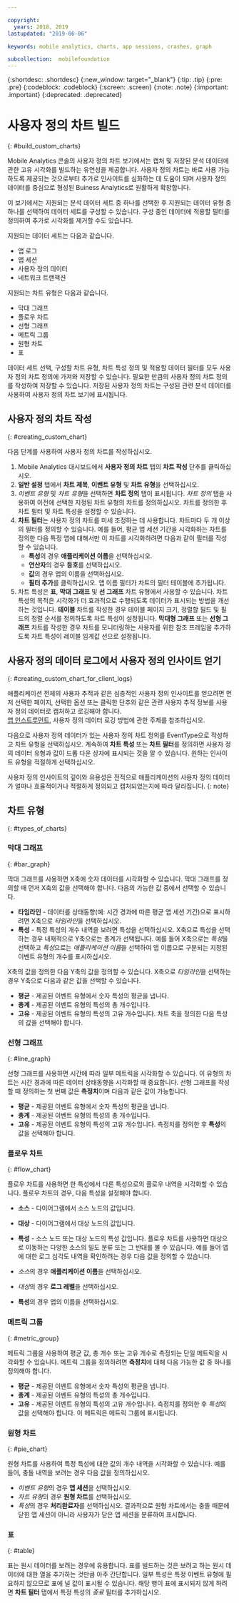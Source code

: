 ```yaml
---

copyright:
  years: 2018, 2019
lastupdated: "2019-06-06"

keywords: mobile analytics, charts, app sessions, crashes, graph

subcollection:  mobilefoundation
---
```


{:shortdesc: .shortdesc}
{:new_window: target="_blank"}
{:tip: .tip}
{:pre: .pre}
{:codeblock: .codeblock}
{:screen: .screen}
{:note: .note}
{:important: .important}
{:deprecated: .deprecated}

# 사용자 정의 차트 빌드
{: #build_custom_charts}

Mobile Analytics 콘솔의 사용자 정의 차트 보기에서는 캡처 및 저장된 분석 데이터에 관한 고유 시각화를 빌드하는 유연성을 제공합니다.  사용자 정의 차트는 바로 사용 가능하도록 제공되는 것으로부터 추가로 인사이트를 심화하는 데 도움이 되며 사용자 정의 데이터를 중심으로 형성된 Buiness Analytics로 원활하게 확장합니다.

이 보기에서는 지원되는 분석 데이터 세트 중 하나를 선택한 후 지원되는 데이터 유형 중 하나를 선택하여 데이터 세트를 구성할 수 있습니다.  구성 중인 데이터에 적용할 필터를 정의하여 추가로 시각화를 제거할 수도 있습니다.  

지원되는 데이터 세트는 다음과 같습니다.
 * 앱 로그
 * 앱 세션
 * 사용자 정의 데이터
 * 네트워크 트랜잭션

지원되는 차트 유형은 다음과 같습니다.
 * 막대 그래프
 * 플로우 차트
 * 선형 그래프
 * 메트릭 그룹
 * 원형 차트
 * 표

데이터 세트 선택, 구성할 차트 유형, 차트 특성 정의 및 적용할 데이터 필터를 모두 사용자 정의 차트 정의에 가져와 저장할 수 있습니다.  필요한 만큼의 사용자 정의 차트 정의를 작성하여 저장할 수 있습니다. 저장된 사용자 정의 차트는 구성된 관련 분석 데이터를 사용하여 사용자 정의 차트 보기에 표시됩니다.

## 사용자 정의 차트 작성
{: #creating_custom_chart}

다음 단계를 사용하여 사용자 정의 차트를 작성하십시오.

1.  Mobile Analytics 대시보드에서 **사용자 정의 차트** 탭의 **차트 작성** 단추를 클릭하십시오.
2.  **일반 설정** 탭에서 **차트 제목**, **이벤트 유형** 및 **차트 유형**을 선택하십시오.
3.  *이벤트 유형* 및 *차트 유형*을 선택하면 **차트 정의** 탭이 표시됩니다. *차트 정의* 탭을 사용하여 이전에 선택한 지정된 차트 유형의 차트를 정의하십시오. 차트를 정의한 후 차트 필터 및 차트 특성을 설정할 수 있습니다.
4.  **차트 필터**는 사용자 정의 차트를 미세 조정하는 데 사용합니다. 차트마다 두 개 이상의 필터를 정의할 수 있습니다.
    예를 들어, 평균 앱 세션 기간을 시각화하는 차트를 정의한 다음 특정 앱에 대해서만 이 차트를 시각화하려면 다음과 같이 필터를 작성할 수 있습니다.
    * **특성**의 경우 **애플리케이션 이름**을 선택하십시오.
    * **연산자**의 경우 **등호**를 선택하십시오.
    * **값**의 경우 앱의 이름을 선택하십시오.
    * **필터 추가**를 클릭하십시오.
    앱 이름 필터가 차트의 필터 테이블에 추가됩니다.
5.  차트 특성은 **표**, **막대 그래프** 및 **선 그래프** 차트 유형에서 사용할 수 있습니다. 차트 특성의 목적은 시각화가 더 효과적으로 수행되도록 데이터가 표시되는 방법을 개선하는 것입니다.
    **테이블** 차트를 작성한 경우 테이블 페이지 크기, 정렬할 필드 및 필드의 정렬 순서를 정의하도록 차트 특성이 설정됩니다.
    **막대형 그래프** 또는 **선형 그래프** 차트를 작성한 경우 차트를 모니터링하는 사용자를 위한 참조 프레임을 추가하도록 차트 특성이 레이블 임계값 선으로 설정됩니다.

## 사용자 정의 데이터 로그에서 사용자 정의 인사이트 얻기
{: #creating_custom_chart_for_client_logs}    

애플리케이션 전체의 사용자 추적과 같은 심층적인 사용자 정의 인사이트를 얻으려면 먼저 선택한 페이지, 선택한 옵션 또는 클릭한 단추와 같은 관련 사용자 추적 정보를 사용자 정의 데이터로 캡처하고 로깅해야 합니다.  
[앱 인스트루먼트](/docs/services/mobilefoundation?topic=mobilefoundation-instrument_your_app#instrument_your_app), 사용자 정의 데이터 로깅 방법에 관한 주제를 참조하십시오.

다음으로 사용자 정의 데이터가 있는 사용자 정의 차트 정의를 EventType으로 작성하고 차트 유형을 선택하십시오. 계속하여 **차트 특성** 또는 **차트 필터**를 정의하면 사용자 정의 데이터 유형과 값이 드롭 다운 상자에 표시되는 것을 알 수 있습니다.  원하는 인사이트 유형을 적절하게 선택하십시오.  

사용자 정의 인사이트의 깊이와 유용성은 전적으로 애플리케이션의 사용자 정의 데이터가 얼마나 효율적이거나 적절하게 정의되고 캡처되었는지에 따라 달라집니다.
{: note}

## 차트 유형
{: #types_of_charts}

### 막대 그래프
{:  #bar_graph}

막대 그래프를 사용하면 X축에 숫자 데이터를 시각화할 수 있습니다. 막대 그래프를 정의할 때 먼저 X축의 값을 선택해야 합니다. 다음의 가능한 값 중에서 선택할 수 있습니다.

* **타임라인** - 데이터를 상태동향(예: 시간 경과에 따른 평균 앱 세션 기간)으로 표시하려면 X축으로 *타임라인*을 선택하십시오.
* **특성** - 특정 특성의 개수 내역을 보려면 특성을 선택하십시오. X축으로 특성을 선택하는 경우 내재적으로 Y축으로는 총계가 선택됩니다. 예를 들어 X축으로는 *특성*을 선택하고 *특성*으로는 *애플리케이션 이름*을 선택하여 앱 이름으로 구분되는 지정된 이벤트 유형의 개수를 표시하십시오.

X축의 값을 정의한 다음 Y축의 값을 정의할 수 있습니다. X축으로 *타임라인*을 선택하는 경우 Y축으로 다음과 같은 값을 선택할 수 있습니다.

* **평균** - 제공된 이벤트 유형에서 숫자 특성의 평균을 냅니다.
* **총계** - 제공된 이벤트 유형의 특성의 총 개수입니다.
* **고유** - 제공된 이벤트 유형의 특성의 고유 개수입니다.
차트 축을 정의한 다음 특성의 값을 선택해야 합니다.

### 선형 그래프
{:  #line_graph}

선형 그래프를 사용하면 시간에 따라 일부 메트릭을 시각화할 수 있습니다. 이 유형의 차트는 시간 경과에 따른 데이터 상태동향을 시각화할 때 중요합니다. 선형 그래프를 작성할 때 정의하는 첫 번째 값은 **측정치**이며 다음과 같은 값이 가능합니다.

* **평균** - 제공된 이벤트 유형에서 숫자 특성의 평균을 냅니다.
* **총계** - 제공된 이벤트 유형의 특성의 총 개수입니다.
* **고유** - 제공된 이벤트 유형의 특성의 고유 개수입니다.
측정치를 정의한 후 **특성**의 값을 선택해야 합니다.

### 플로우 차트
{:  #flow_chart}

플로우 차트를 사용하면 한 특성에서 다른 특성으로의 플로우 내역을 시각화할 수 있습니다. 플로우 차트의 경우, 다음 특성을 설정해야 합니다.

* **소스** - 다이어그램에서 소스 노드의 값입니다.
* **대상** - 다이어그램에서 대상 노드의 값입니다.
* **특성** - 소스 노드 또는 대상 노드의 특성 값입니다.
플로우 차트를 사용하면 대상으로 이동하는 다양한 소스의 밀도 분류 또는 그 반대를 볼 수 있습니다. 예를 들어 앱에 대한 로그 심각도 내역을 확인하려는 경우 다음 값을 정의할 수 있습니다.

* *소스*의 경우 **애플리케이션 이름**을 선택하십시오.
* *대상*의 경우 **로그 레벨**을 선택하십시오.
* **특성**의 경우 앱의 이름을 선택하십시오.

### 메트릭 그룹
{:  #metric_group}

메트릭 그룹을 사용하여 평균 값, 총 개수 또는 고유 개수로 측정되는 단일 메트릭을 시각화할 수 있습니다. 메트릭 그룹을 정의하려면 **측정치**에 대해 다음 가능한 값 중 하나를 정의해야 합니다.

* **평균** - 제공된 이벤트 유형에서 숫자 특성의 평균을 냅니다.
* **총계** - 제공된 이벤트 유형의 특성의 총 개수입니다.
* **고유** - 제공된 이벤트 유형의 특성의 고유 개수입니다.
측정치를 정의한 후 *특성*의 값을 선택해야 합니다. 이 메트릭은 메트릭 그룹에 표시됩니다.

### 원형 차트
{:  #pie_chart}

원형 차트를 사용하여 특정 특성에 대한 값의 개수 내역을 시각화할 수 있습니다. 예를 들어, 충돌 내역을 보려는 경우 다음 값을 정의하십시오.

* *이벤트 유형*의 경우 **앱 세션**을 선택하십시오.
* *차트 유형*의 경우 **원형 차트**를 선택하십시오.
* *특성*의 경우 **처리완료자**를 선택하십시오.
결과적으로 원형 차트에서는 충돌 때문에 닫힌 앱 세션이 아니라 사용자가 닫은 앱 세션을 분류하여 표시합니다.

### 표
{:  #table}

표는 원시 데이터를 보려는 경우에 유용합니다. 표를 빌드하는 것은 보려고 하는 원시 데이터에 대한 열을 추가하는 것만큼 아주 간단합니다.
일부 특성은 특정 이벤트 유형에 필요하지 않으므로 표에 널 값이 표시될 수 있습니다. 해당 행이 표에 표시되지 않게 하려면 **차트 필터** 탭에서 특정 특성의 *종료* 필터를 추가하십시오.
